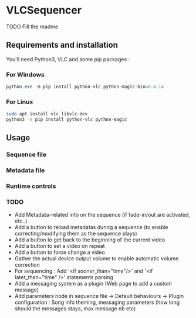 # VLCSequencer

TODO Fill the readme

## Requirements and installation

You'll need Python3, VLC and some pip packages :

### For Windows

```powershell
python.exe -m pip install python-vlc python-magic-bin=0.4.14
```

### For Linux

```bash
sudo apt install vlc libvlc-dev
python3 -m pip install python-vlc python-magic
```

## Usage

### Sequence file

### Metadata file

### Runtime controls

### TODO

- Add Metadata-related info on the sequence (if fade-in/out are activated, etc..)
- Add a button to reload metadatas during a sequence (to enable correcting/modifying them as the sequence plays)
- Add a button to get back to the beginning of the current video
- Add a button to set a video on repeat
- Add a button to force change a video
- Gather the actual device output volume to enable automatic volume correction
- For sequencing : Add '\<if sooner_than="time"/>' and '\<if later_than="time" />' statements parsing
- Add a messaging system as a plugin (Web page to add a custom message)
- Add parameters node in sequence file
  -> Default behaviours
  -> Plugin configuration : Song info theming, messaging parameters (how long should the messages stays, max message nb etc)
